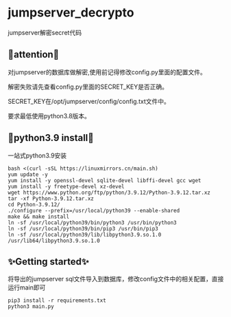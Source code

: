 # jumpserver_decrypto

jumpserver解密secret代码

## 🚀attention🚀

对jumpserver的数据库做解密,使用前记得修改config.py里面的配置文件。

解密失败请先查看config.py里面的SECRET_KEY是否正确。

SECRET_KEY在/opt/jumpserver/config/config.txt文件中。

要求最低使用python3.8版本。

## **🐍**python3.9 install**🐍**

一站式python3.9安装

```
bash <(curl -sSL https://linuxmirrors.cn/main.sh)
yum update -y
yum install -y openssl-devel sqlite-devel libffi-devel gcc wget
yum install -y freetype-devel xz-devel
wget https://www.python.org/ftp/python/3.9.12/Python-3.9.12.tar.xz
tar -xf Python-3.9.12.tar.xz
cd Python-3.9.12/
./configure --prefix=/usr/local/python39 --enable-shared
make && make install
ln -sf /usr/local/python39/bin/python3 /usr/bin/python3
ln -sf /usr/local/python39/bin/pip3 /usr/bin/pip3
ln -sf /usr/local/python39/lib/libpython3.9.so.1.0 /usr/lib64/libpython3.9.so.1.0
```

## **✨**Getting started**✨**

将导出的jumpserver sql文件导入到数据库，修改config文件中的相关配置，直接运行main即可

```
pip3 install -r requirements.txt 
python3 main.py
```
